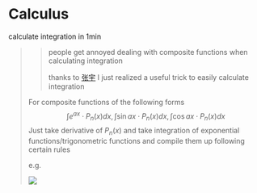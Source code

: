 # Calculus

calculate integration in 1min

>>people get annoyed dealing with composite functions when calculating integration
>>
>>thanks to [张宇](https://www.weibo.com/zhangyumaths) I just realized a useful trick to easily calculate integration
>
>For composite functions of the following forms
>$$
>\int e^{a x} \cdot P_{n}(x) d x, \int \sin a x \cdot P_{n}(x) d x, \int \cos a x \cdot P_{n}(x) d x
>$$
>Just take derivative of $P_{n}(x)$ and take integration of exponential functions/trigonometric functions and compile them up following certain rules
>
>e.g.
>
>![](https://github.com/LuchaoQi/Machine-Learning/blob/master/calculus/calculus.png?raw=true)